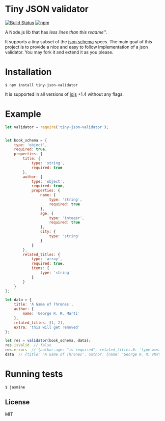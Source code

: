 # Tiny JSON validator

[![Build Status](https://travis-ci.org/nitely/tiny-json-validator.svg?branch=master)](https://travis-ci.org/nitely/tiny-json-validator)
[![npm](https://img.shields.io/npm/v/npm.svg)](https://github.com/nitely/tiny-json-validator/tree/master)

A Node.js lib that has *less lines than this readme™*.

It supports a tiny subset of the [json schema](http://json-schema.org/) specs. The main goal of this project is
to provide a nice and easy to follow implementation of a json validator. You may fork it and extend it as you please.

# Installation

```
$ npm install tiny-json-validator
```

It is supported in all versions of [iojs](https://iojs.org) +1.4 without any flags.

# Example

```javascript
let validator = require('tiny-json-validator');


let book_schema = {
    type: 'object',
    required: true,
    properties: {
        title: {
            type: 'string',
            required: true
        },
        author: {
            type: 'object',
            required: true,
            properties: {
                name: {
                    type: 'string',
                    required: true
                },
                age: {
                    type: 'integer',
                    required: true
                },
                city: {
                    type: 'string'
                }
            }
        },
        related_titles: {
            type: 'array',
            required: true,
            items: {
                type: 'string'
            }
        }
    }
};

let data = {
    title: 'A Game of Thrones',
    author: {
        name: 'George R. R. Marti'
    },
    related_titles: [1, 2],
    extra: 'this will get removed'
};

let res = validator(book_schema, data);
res.isValid  // false
res.errors  // {author.age: "is required", related_titles.0: 'type must be string', related_titles.1: 'type must be string'}
data  // {title: 'A Game of Thrones', author: {name: 'George R. R. Marti'}, related_titles: [1, 2]}
```

# Running tests

```
$ jasmine
```

## License

MIT
